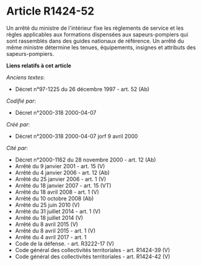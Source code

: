 # Article R1424-52

Un arrêté du ministre de l'intérieur fixe les règlements de service et les règles applicables aux formations dispensées aux
sapeurs-pompiers qui sont rassemblés dans des guides nationaux de référence. Un arrêté du même ministre détermine les tenues,
équipements, insignes et attributs des sapeurs-pompiers.

**Liens relatifs à cet article**

_Anciens textes_:

  - Décret n°97-1225 du 26 décembre 1997 - art. 52 (Ab)

_Codifié par_:

  - Décret n°2000-318 2000-04-07

_Créé par_:

  - Décret n°2000-318 2000-04-07 jorf 9 avril 2000

_Cité par_:

  - Décret n°2000-1162 du 28 novembre 2000 - art. 12 (Ab)
  - Arrêté du 9 janvier 2001 - art. 15 (V)
  - Arrêté du 4 janvier 2006 - art. 12 (Ab)
  - Arrêté du 25 janvier 2006 - art. 1 (V)
  - Arrêté du 18 janvier 2007 - art. 15 (VT)
  - Arrêté du 18 avril 2008 - art. 1 (V)
  - Arrêté du 10 octobre 2008 (Ab)
  - Arrêté du 25 juin 2010 (V)
  - Arrêté du 31 juillet 2014 - art. 1 (V)
  - Arrêté du 18 juillet 2014 (V)
  - Arrêté du 8 avril 2015 (V)
  - Arrêté du 8 avril 2015 - art. 1 (V)
  - Arrêté du 4 avril 2017 - art. 1
  - Code de la défense. - art. R3222-17 (V)
  - Code général des collectivités territoriales - art. R1424-39 (V)
  - Code général des collectivités territoriales - art. R1424-42 (V)
